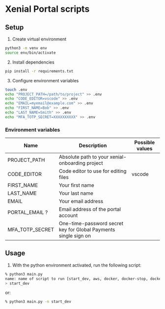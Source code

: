 # Xenial Portal scripts

## Setup

1. Create virtual environment
```bash
python3 -m venv env
source env/bin/activate
```

2. Install dependencies
```bash
pip install -r requirements.txt
```

3. Configure environment variables
```bash
touch .env
echo "PROJECT_PATH=/path/to/project" >> .env
echo "CODE_EDITOR=vscode" >> .env
echo "EMAIL=myemail@example.com" >> .env
echo "FIRST_NAME=Bob" >> .env
echo "LAST_NAME=Smith" >> .env
echo "MFA_TOTP_SECRET=XXXXXXXXXX" >> .env
```

### Environment variables
| Name            | Description                                                     | Possible values |
|-----------------|-----------------------------------------------------------------|-----------------|
| PROJECT_PATH    | Absolute path to your xenial-onboarding project                 |                 |
| CODE_EDITOR     | Code editor to use for editing files                            | vscode          |
| FIRST_NAME      | Your first name                                                 |                 |
| LAST_NAME       | Your last name                                                  |                 |
| EMAIL           | Your email address                                              |                 |
| PORTAL_EMAIL ?  | Email address of the portal account                             |                 |
| MFA_TOTP_SECRET | One-time-password secret key for Global Payments single sign on |                 |

## Usage

1. With the python environment activated, run the following script:
```bash
% python3 main.py               
name: name of script to run [start_dev, aws, docker, docker-stop, docker-prune, docker-reseed, insert_user, timesheet]
> start_dev
```
or:
```bash
% python3 main.py -n start_dev
```